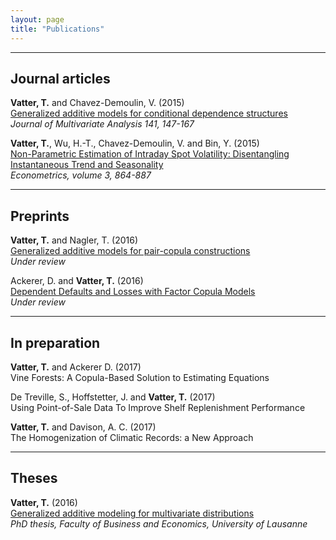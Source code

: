 ```yaml
---
layout: page
title: "Publications"
---
```


----------

## Journal articles

**Vatter, T.** and Chavez-Demoulin, V. (2015)  
[Generalized additive models for conditional dependence structures](http://www.sciencedirect.com/science/article/pii/S0047259X15001633)  
*Journal of Multivariate Analysis 141, 147-167*

**Vatter, T.**, Wu, H.-T., Chavez-Demoulin, V. and Bin, Y. (2015)  
[Non-Parametric Estimation of Intraday Spot Volatility: Disentangling Instantaneous Trend and Seasonality](http://www.mdpi.com/2225-1146/3/4/864/pdf)  
*Econometrics, volume 3, 864-887*

----------

## Preprints 

**Vatter, T.** and Nagler, T. (2016)  
[Generalized additive models for pair-copula constructions](https://arxiv.org/pdf/1608.01593v1.pdf)   
*Under review*

Ackerer, D. and **Vatter, T.** (2016)  
[Dependent Defaults and Losses with Factor Copula Models](https://arxiv.org/pdf/1610.03050v1.pdf)   
*Under review*

----------

## In preparation

**Vatter, T.** and Ackerer D. (2017)  
Vine Forests: A Copula-Based Solution to Estimating Equations

De Treville, S.,  Hoffstetter, J. and **Vatter, T.** (2017)  
Using Point-of-Sale Data To Improve Shelf Replenishment Performance

**Vatter, T.** and Davison, A. C. (2017)  
The Homogenization of Climatic Records: a New Approach

----------

## Theses

**Vatter, T.** (2016)  
[Generalized additive modeling for multivariate distributions](https://serval.unil.ch/resource/serval:BIB_E1AD7D2DCF57.P001/REF)  
*PhD thesis, Faculty of Business and Economics, University of Lausanne*